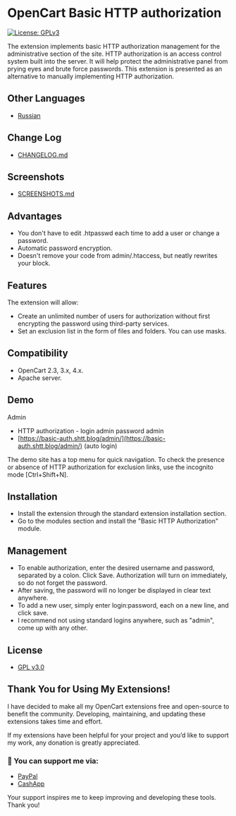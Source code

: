 # OpenCart Basic HTTP authorization
[![License: GPLv3](https://img.shields.io/badge/license-GPL%20V3-green?style=plastic)](LICENSE)

The extension implements basic HTTP authorization management for the administrative section of the site. HTTP authorization is an access control system built into the server. It will help protect the administrative panel from prying eyes and brute force passwords. This extension is presented as an alternative to manually implementing HTTP authorization.

## Other Languages

* [Russian](README_RU.md)

## Change Log

* [CHANGELOG.md](docs/CHANGELOG.md)

## Screenshots

* [SCREENSHOTS.md](docs/SCREENSHOTS.md)

## Advantages

* You don't have to edit .htpasswd each time to add a user or change a password.
* Automatic password encryption.
* Doesn't remove your code from admin/.htaccess, but neatly rewrites your block.

## Features

The extension will allow:

* Create an unlimited number of users for authorization without first encrypting the password using third-party services.
* Set an exclusion list in the form of files and folders. You can use masks.

## Compatibility

* OpenCart 2.3, 3.x, 4.x.
* Apache server.

## Demo

Admin

* HTTP authorization - login admin password admin
* [https://basic-auth.shtt.blog/admin/](https://basic-auth.shtt.blog/admin/) (auto login)

The demo site has a top menu for quick navigation. To check the presence or absence of HTTP authorization for exclusion links, use the incognito mode [Ctrl+Shift+N].

## Installation

* Install the extension through the standard extension installation section.
* Go to the modules section and install the "Basic HTTP Authorization" module.

## Management

* To enable authorization, enter the desired username and password, separated by a colon. Click Save. Authorization will turn on immediately, so do not forget the password.
* After saving, the password will no longer be displayed in clear text anywhere.
* To add a new user, simply enter login:password, each on a new line, and click save.
* I recommend not using standard logins anywhere, such as "admin", come up with any other.

## License

* [GPL v3.0](LICENSE.MD)

## Thank You for Using My Extensions!

I have decided to make all my OpenCart extensions free and open-source to benefit the community. Developing, maintaining, and updating these extensions takes time and effort.

If my extensions have been helpful for your project and you’d like to support my work, any donation is greatly appreciated.

### 💙 You can support me via:

* [PayPal](https://paypal.me/TalgatShashakhmetov?country.x=US&locale.x=en_US)
* [CashApp](https://cash.app/$TalgatShashakhmetov)

Your support inspires me to keep improving and developing these tools. Thank you!
